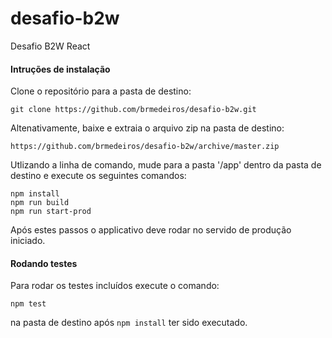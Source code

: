 # desafio-b2w
Desafio B2W React

#### Intruções de instalação

Clone o repositório para a pasta de destino:

`git clone https://github.com/brmedeiros/desafio-b2w.git`

Altenativamente, baixe e extraia o arquivo zip na pasta de destino:

`https://github.com/brmedeiros/desafio-b2w/archive/master.zip`

Utlizando a linha de comando, mude para a pasta '/app' dentro da pasta de destino e execute os seguintes comandos:

`npm install`\
`npm run build`\
`npm run start-prod`

Após estes passos o applicativo deve rodar no servido de produção iniciado.

#### Rodando testes

Para rodar os testes incluídos execute o comando:

`npm test`

na pasta de destino após `npm install` ter sido executado.
